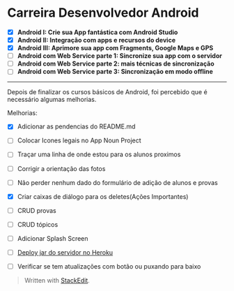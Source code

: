 # Carreira Desenvolvedor Android


- [x] **Android I: Crie sua App fantástica com Android Studio**
- [x] **Android II: Integração com apps e recursos do device**
- [x] **Android III: Aprimore sua app com Fragments, Google Maps e GPS**
- [ ] **Android com Web Service parte 1: Sincronize sua app com o servidor**
- [ ]  **Android com Web Service parte 2: mais técnicas de sincronização**
- [ ]  **Android com Web Service parte 3: Sincronização em modo offline**

___


Depois de finalizar os cursos básicos de Android, foi percebido que é necessário algumas melhorias.

Melhorias:

 - [x] Adicionar as pendencias do README.md 
 - [ ] Colocar Icones legais no App Noun Project
 - [ ] Traçar uma linha de onde estou para os alunos proximos 
 - [ ] Corrigir a orientação das fotos 
 - [ ] Não perder nenhum dado do formulário de adição de alunos e provas
 - [x] Criar caixas de diálogo para os deletes(Ações Importantes) 
 - [ ] CRUD provas 
 - [ ] CRUD tópicos
 - [ ] Adicionar Splash Screen
 - [ ] [Deploy jar do servidor no Heroku](https://dzone.com/articles/spring-boot-heroku-and-cicd)
 - [ ] Verificar se tem atualizações com botão ou puxando para baixo
 

> Written with [StackEdit](https://stackedit.io/).

